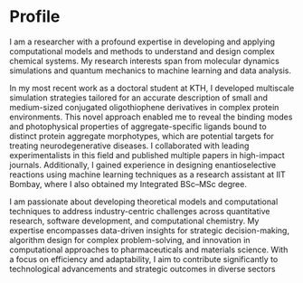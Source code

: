 # Profile

I am a researcher with a profound expertise in developing and applying computational models and methods to understand and design complex chemical systems. My research interests span from molecular dynamics simulations and quantum mechanics to machine learning and data analysis.

In my most recent work as a doctoral student at KTH, I developed multiscale simulation strategies tailored for an accurate description of small and medium-sized conjugated oligothiophene derivatives in complex protein environments. This novel approach enabled me to reveal the binding modes and photophysical properties of aggregate-specific ligands bound to distinct protein aggregate morphotypes, which are potential targets for treating neurodegenerative diseases. I collaborated with leading experimentalists in this field and published multiple papers in high-impact journals. Additionally, I gained experience in designing enantioselective reactions using machine learning techniques as a research assistant at IIT Bombay, where I also obtained my Integrated BSc–MSc degree. 

I am passionate about developing theoretical models and computational techniques to address industry-centric challenges across quantitative research, software development, and computational chemistry. My expertise encompasses data-driven insights for strategic decision-making, algorithm design for complex problem-solving, and innovation in computational approaches to pharmaceuticals and materials science. With a focus on efficiency and adaptability, I aim to contribute significantly to technological advancements and strategic outcomes in diverse sectors
